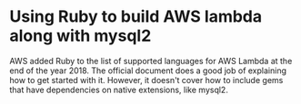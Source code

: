 # Using Ruby to build AWS lambda along with mysql2

AWS added Ruby to the list of supported languages for AWS Lambda at the end of the year 2018. The official document does a good job of explaining how to get started with it. However, it doesn't cover how to include gems that have dependencies on native extensions, like mysql2.
